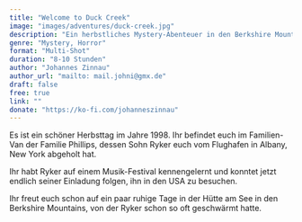 ```yaml
---
title: "Welcome to Duck Creek"
image: "images/adventures/duck-creek.jpg"
description: "Ein herbstliches Mystery-Abenteuer in den Berkshire Mountains."
genre: "Mystery, Horror"
format: "Multi-Shot"
duration: "8-10 Stunden"
author: "Johannes Zinnau"
author_url: "mailto: mail.johni@gmx.de"
draft: false
free: true
link: ""
donate: "https://ko-fi.com/johanneszinnau"
---
```

Es ist ein schöner Herbsttag im Jahre 1998. Ihr befindet euch im Familien-Van der Familie Phillips, dessen Sohn Ryker euch vom Flughafen in Albany, New York abgeholt hat.

Ihr habt Ryker auf einem Musik-Festival kennengelernt und konntet jetzt endlich seiner Einladung folgen, ihn in den USA zu besuchen.

Ihr freut euch schon auf ein paar ruhige Tage in der Hütte am See in den Berkshire Mountains, von der Ryker schon so oft geschwärmt hatte.

